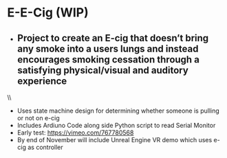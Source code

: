 # E-E-Cig (WIP)
- ## Project to create an E-cig that doesn’t bring any smoke into a users lungs and instead encourages smoking cessation through a satisfying physical/visual and auditory experience
\\\\
- Uses state machine design for determining whether someone is pulling or not on e-cig
- Includes Ardiuno Code along side Python script to read Serial Monitor
- Early test: https://vimeo.com/767780568
- By end of November will include Unreal Engine VR demo which uses e-cig as controller